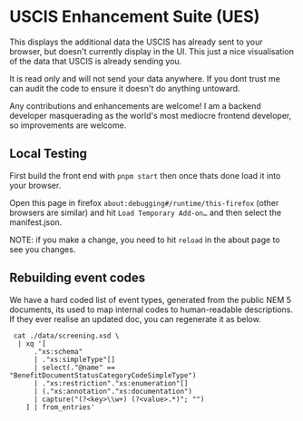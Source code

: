 # USCIS Enhancement Suite (UES)

This displays the additional data the USCIS has already sent to your browser,
but doesn't currently display in the UI. This just a nice visualisation of the
data that USCIS is already sending you.

It is read only and will not send your data anywhere. If you dont trust me can
audit the code to ensure it doesn't do anything untoward.

Any contributions and enhancements are welcome! I am a backend developer
masquerading as the world's most mediocre frontend developer, so improvements
are welcome.

## Local Testing

First build the front end with `pnpm start` then once thats done load it into
your browser.

Open this page in firefox `about:debugging#/runtime/this-firefox` (other
browsers are similar) and hit `Load Temporary Add-on…` and then select the
manifest.json.

NOTE: if you make a change, you need to hit `reload` in the about page to see
you changes.

## Rebuilding event codes

We have a hard coded list of event types, generated from the public NEM 5
documents, its used to map internal codes to human-readable descriptions. If
they ever realise an updated doc, you can regenerate it as below.

```shell
 cat ./data/screening.xsd \
  | xq '[
      ."xs:schema" 
      | ."xs:simpleType"[] 
      | select(."@name" == "BenefitDocumentStatusCategoryCodeSimpleType") 
      | ."xs:restriction"."xs:enumeration"[] 
      | (."xs:annotation"."xs:documentation") 
      | capture("(?<key>\\w+) (?<value>.*)"; "")
    ] | from_entries'